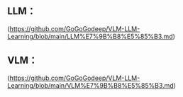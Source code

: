 ## LLM：  
(https://github.com/GoGoGodeep/VLM-LLM-Learning/blob/main/LLM%E7%9B%B8%E5%85%B3.md)

## VLM：
(https://github.com/GoGoGodeep/VLM-LLM-Learning/blob/main/VLM%E7%9B%B8%E5%85%B3.md)
